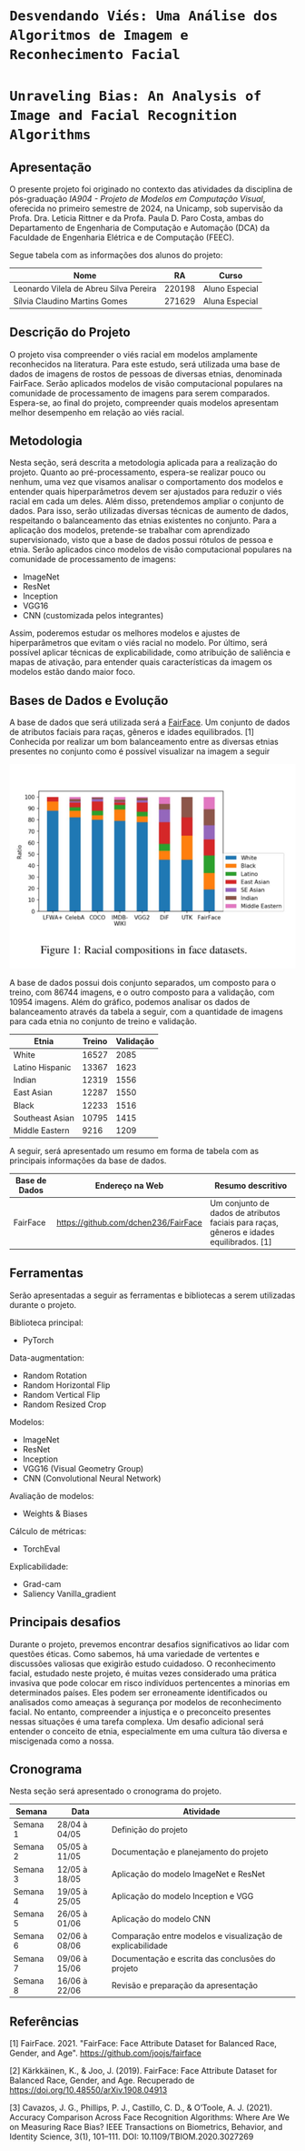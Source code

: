 # `Desvendando Viés: Uma Análise dos Algoritmos de Imagem e Reconhecimento Facial`
# `Unraveling Bias: An Analysis of Image and Facial Recognition Algorithms`

## Apresentação

O presente projeto foi originado no contexto das atividades da disciplina de pós-graduação *IA904 - Projeto de Modelos em Computação Visual*, 
oferecida no primeiro semestre de 2024, na Unicamp, sob supervisão da Profa. Dra. Leticia Rittner e da Profa. Paula D. Paro Costa, ambas do Departamento de Engenharia de Computação e Automação (DCA) da Faculdade de Engenharia Elétrica e de Computação (FEEC).

Segue tabela com as informações dos alunos do projeto:

|Nome  | RA | Curso|
|--|--|--|
| Leonardo Vilela de Abreu Silva Pereira | 220198 | Aluno Especial |
| Sílvia Claudino Martins Gomes | 271629 | Aluna Especial |

## Descrição do Projeto
O projeto visa compreender o viés racial em modelos amplamente reconhecidos na literatura. Para este estudo, será utilizada uma base de dados de imagens de rostos de pessoas de diversas etnias, denominada FairFace. Serão aplicados modelos de visão computacional populares na comunidade de processamento de imagens para serem comparados. Espera-se, ao final do projeto, compreender quais modelos apresentam melhor desempenho em relação ao viés racial.

## Metodologia
Nesta seção, será descrita a metodologia aplicada para a realização do projeto. Quanto ao pré-processamento, espera-se realizar pouco ou nenhum, uma vez que visamos analisar o comportamento dos modelos e entender quais hiperparâmetros devem ser ajustados para reduzir o viés racial em cada um deles. Além disso, pretendemos ampliar o conjunto de dados. Para isso, serão utilizadas diversas técnicas de aumento de dados, respeitando o balanceamento das etnias existentes no conjunto. Para a aplicação dos modelos, pretende-se trabalhar com aprendizado supervisionado, visto que a base de dados possui rótulos de pessoa e etnia. Serão aplicados cinco modelos de visão computacional populares na comunidade de processamento de imagens:

- ImageNet
- ResNet
- Inception
- VGG16 
- CNN (customizada pelos integrantes)

Assim, poderemos estudar os melhores modelos e ajustes de hiperparâmetros que evitam o viés racial no modelo. Por último, será possível aplicar técnicas de explicabilidade, como atribuição de saliência e mapas de ativação, para entender quais características da imagem os modelos estão dando maior foco.

## Bases de Dados e Evolução
A base de dados que será utilizada será a [FairFace](https://github.com/joojs/fairface). Um conjunto de dados de atributos faciais para raças, gêneros e idades equilibrados. [1] Conhecida por realizar um bom balanceamento entre as diversas etnias presentes no conjunto como é possível visualizar na imagem a seguir

![Gráfico](./assets/grafico_dados.jpg)

A base de dados possui dois conjunto separados, um composto para o treino, com 86744 imagens, e o outro composto para a validação, com 10954 imagens. Além do gráfico, podemos analisar os dados de balanceamento através da tabela a seguir, com a quantidade de imagens para cada etnia no conjunto de treino e validação.

|Etnia  | Treino | Validação |
|--|--|--|
| White | 16527 | 2085 |
| Latino Hispanic | 13367 | 1623 |
| Indian | 12319 | 1556 |
| East Asian | 12287 | 1550 |
| Black | 12233 | 1516 |
| Southeast Asian | 10795 | 1415 |
| Middle Eastern | 9216 | 1209 |

A seguir, será apresentado um resumo em forma de tabela com as principais informações da base de dados.

Base de Dados | Endereço na Web | Resumo descritivo
----- | ----- | -----
FairFace | https://github.com/dchen236/FairFace | Um conjunto de dados de atributos faciais para raças, gêneros e idades equilibrados. [1]

## Ferramentas

Serão apresentadas a seguir as ferramentas e bibliotecas a serem utilizadas durante o projeto.

Biblioteca principal:
- PyTorch

Data-augmentation:
- Random Rotation
- Random Horizontal Flip
- Random Vertical Flip
- Random Resized Crop

Modelos:
- ImageNet
- ResNet
- Inception
- VGG16 (Visual Geometry Group)
- CNN (Convolutional Neural Network)

Avaliação de modelos:
- Weights & Biases

Cálculo de métricas:
- TorchEval

Explicabilidade:
- Grad-cam
- Saliency Vanilla_gradient

## Principais desafios
Durante o projeto, prevemos encontrar desafios significativos ao lidar com questões éticas. Como sabemos, há uma variedade de vertentes e discussões valiosas que exigirão estudo cuidadoso. O reconhecimento facial, estudado neste projeto, é muitas vezes considerado uma prática invasiva que pode colocar em risco indivíduos pertencentes a minorias em determinados países. Eles podem ser erroneamente identificados ou analisados como ameaças à segurança por modelos de reconhecimento facial. No entanto, compreender a injustiça e o preconceito presentes nessas situações é uma tarefa complexa. Um desafio adicional será entender o conceito de etnia, especialmente em uma cultura tão diversa e miscigenada como a nossa.

## Cronograma
Nesta seção será apresentado o cronograma do projeto.

|Semana | Data | Atividade |
|--|--|--|
| Semana 1 | 28/04 à 04/05 | Definição do projeto |
| Semana 2 | 05/05 à 11/05 | Documentação e planejamento do projeto |
| Semana 3 | 12/05 à 18/05 | Aplicação do modelo ImageNet e ResNet |
| Semana 4 | 19/05 à 25/05 | Aplicação do modelo Inception e VGG |
| Semana 5 | 26/05 à 01/06 | Aplicação do modelo CNN |
| Semana 6 | 02/06 à 08/06 | Comparação entre modelos e visualização de explicabilidade |
| Semana 7 | 09/06 à 15/06 | Documentação e escrita das conclusões do projeto |
| Semana 8 | 16/06 à 22/06 | Revisão e preparação da apresentação |

## Referências

[1] FairFace. 2021. "FairFace: Face Attribute Dataset for Balanced Race, Gender, and Age". https://github.com/joojs/fairface

[2] Kärkkäinen, K., & Joo, J. (2019). FairFace: Face Attribute Dataset for Balanced Race, Gender, and Age. Recuperado de https://doi.org/10.48550/arXiv.1908.04913

[3] Cavazos, J. G., Phillips, P. J., Castillo, C. D., & O’Toole, A. J. (2021). Accuracy Comparison Across Face Recognition Algorithms: Where Are We on Measuring Race Bias? IEEE Transactions on Biometrics, Behavior, and Identity Science, 3(1), 101–111. DOI: 10.1109/TBIOM.2020.3027269
 